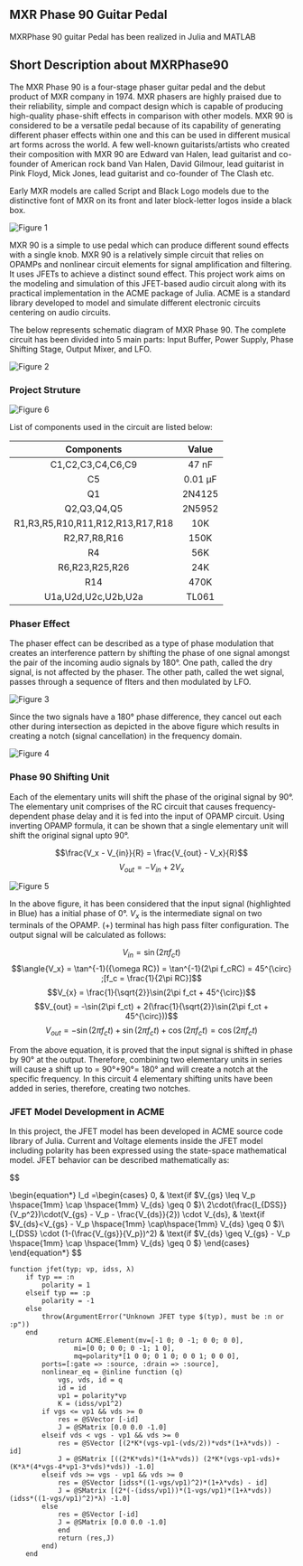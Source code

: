﻿## MXR Phase 90 Guitar Pedal
MXRPhase 90 guitar Pedal has been realized in Julia and MATLAB

## Short Description about MXRPhase90
The MXR Phase 90 is a four-stage phaser guitar pedal and the debut product of MXR company in 1974. MXR phasers are highly praised due to their reliability, simple and compact design which is capable of producing high-quality phase-shift effects in comparison with other models. MXR 90 is considered to be a versatile pedal because of its capability of generating different phaser effects within one and this can be used in different musical art forms across the world. A few well-known guitarists/artists who created their composition with MXR 90 are Edward van Halen, lead guitarist and co-founder of American rock band Van Halen, David Gilmour, lead guitarist in Pink Floyd, Mick Jones, lead guitarist and co-founder of The Clash etc.

Early MXR models are called Script and Black Logo models due to the distinctive font of MXR on its front and later block-letter logos inside a black box.

![Figure 1](Images/MXRPhase90.jpg)

MXR 90 is a simple to use pedal which can produce different sound effects with a single knob. MXR 90 is a relatively simple circuit that relies on OPAMPs and nonlinear circuit elements for signal amplification and filtering. It uses JFETs to achieve a distinct sound effect. This project work aims on the modeling and simulation of this JFET-based audio circuit along with its practical implementation in the ACME package of Julia. ACME is a standard library developed to model and simulate different electronic circuits centering on audio circuits.

The below represents schematic diagram of MXR Phase 90. The complete circuit has been divided into 5 main parts: Input Buffer, Power Supply, Phase Shifting Stage, Output Mixer, and LFO.

![Figure 2](Images/MXRschematic.png)

### Project Struture

![Figure 6](Images/ProjectStructure.png)

List of components used in the circuit are listed below: 

| Components  | Value |
| :---------: | :---: | 
| C1,C2,C3,C4,C6,C9 | 47 nF | 
| C5 | 0.01 &micro;F| 
| Q1 | 2N4125 |
| Q2,Q3,Q4,Q5 | 2N5952 |
| R1,R3,R5,R10,R11,R12,R13,R17,R18 | 10K |
| R2,R7,R8,R16 | 150K |
| R4 | 56K |
| R6,R23,R25,R26 | 24K |
| R14 | 470K |
| U1a,U2d,U2c,U2b,U2a | TL061 |

### Phaser Effect

The phaser effect can be described as a type of phase modulation that creates an interference pattern by shifting the phase of one signal amongst the pair of the incoming audio signals by 180&deg;. One path, called the dry signal, is not affected by the phaser. The other path, called the wet signal, passes through a sequence of flters and then modulated by LFO.

![Figure 3](Images/phase-effect-diagram.jpg)

Since the two signals have a 180&deg; phase difference, they cancel out each other during intersection as depicted in the above figure which results in creating a notch (signal cancellation) in the frequency domain.

![Figure 4](Images/Notch.png)

### Phase 90 Shifting Unit

Each of the elementary units will shift the phase of the original signal by 90&deg;. The elementary unit comprises of the RC circuit that causes frequency-dependent phase delay and it is fed into the input of OPAMP circuit.
Using inverting OPAMP formula, it can be shown that a single elementary unit will shift the original signal upto 90&deg;.

$$\frac{V_x - V_{in}}{R}  = \frac{V_{out} - V_x}{R}$$
$$ V_{out} = - V_{in} + 2V_x$$

![Figure 5](Images/MXRSU.jpg)

In the above figure, it has been considered that the input signal (highlighted in Blue) has a initial phase of 0&deg;. $V_x$ is the intermediate signal on two terminals of the OPAMP. (+) terminal has high pass filter configuration. The output signal will be calculated as follows:

$$V_{in} = \sin(2\pi f_ct)$$
$$\angle{V_x} = \tan^{-1}({\omega RC}) = \tan^{-1}(2\pi f_cRC) = 45^{\circ} ;[f_c = \frac{1}{2\pi RC}]$$
$$V_{x} = \frac{1}{\sqrt{2}}\sin(2\pi f_ct + 45^{\circ})$$
$$V_{out} = -\sin(2\pi f_ct) + 2(\frac{1}{\sqrt{2}}\sin(2\pi f_ct + 45^{\circ}))$$
$$V_{out} = -\sin(2\pi f_ct) + \sin(2\pi f_ct) + \cos(2\pi f_ct) = \cos(2\pi f_ct )$$

From the above equation, it is proved that the input signal is shifted in phase by 90&deg; at the output. Therefore, combining two elementary units in series will cause a shift up to = 90&deg;+90&deg;= 180&deg; and will create a notch at the specific frequency. In this circuit 4 elementary shifting units have been added in series, therefore, creating two notches.

### JFET Model Development in ACME
In this project, the JFET model has been developed in ACME source code library of Julia. Current and Voltage elements inside the JFET model including polarity has been expressed using the state-space mathematical model.
JFET behavior can be described mathematically as:

$$

\begin{equation*}
	I_d =\begin{cases}
				0, & \text{if $V_{gs} \leq V_p \hspace{1mm} \cap \hspace{1mm} V_{ds} \geq 0 $}\\
				2\cdot(\frac{I_{DSS}}{V_p^2})\cdot(V_{gs} - V_p - \frac{V_{ds}}{2}) \cdot V_{ds}, & \text{if $V_{ds}<V_{gs} - V_p \hspace{1mm} \cap\hspace{1mm}  V_{ds} \geq 0 $}\\
				I_{DSS} \cdot (1-(\frac{V_{gs}}{V_p})^2) & \text{if $V_{ds} \geq V_{gs} - V_p \hspace{1mm} \cap \hspace{1mm}  V_{ds} \geq 0 $}
			\end{cases}
\end{equation*}
$$


```
function jfet(typ; vp, idss, λ)
    if typ == :n
        polarity = 1
    elseif typ == :p
        polarity = -1
    else
        throw(ArgumentError("Unknown JFET type $(typ), must be :n or :p"))
    end
            return ACME.Element(mv=[-1 0; 0 -1; 0 0; 0 0],
                mi=[0 0; 0 0; 0 -1; 1 0],
                mq=polarity*[1 0 0; 0 1 0; 0 0 1; 0 0 0],
        ports=[:gate => :source, :drain => :source],
        nonlinear_eq = @inline function (q)
            vgs, vds, id = q
            id = id
            vp1 = polarity*vp
            K = (idss/vp1^2)
        if vgs <= vp1 && vds >= 0
            res = @SVector [-id]
            J = @SMatrix [0.0 0.0 -1.0]
        elseif vds < vgs - vp1 && vds >= 0
            res = @SVector [(2*K*(vgs-vp1-(vds/2))*vds*(1+λ*vds)) - id]
            J = @SMatrix [((2*K*vds)*(1+λ*vds)) (2*K*(vgs-vp1-vds)+(K*λ*(4*vgs-4*vp1-3*vds)*vds)) -1.0]
        elseif vds >= vgs - vp1 && vds >= 0
            res = @SVector [idss*((1-vgs/vp1)^2)*(1+λ*vds) - id]
            J = @SMatrix [(2*(-(idss/vp1))*(1-vgs/vp1)*(1+λ*vds)) (idss*((1-vgs/vp1)^2)*λ) -1.0]
        else
            res = @SVector [-id]
            J = @SMatrix [0.0 0.0 -1.0]
            end
            return (res,J)
        end)
    end
```
